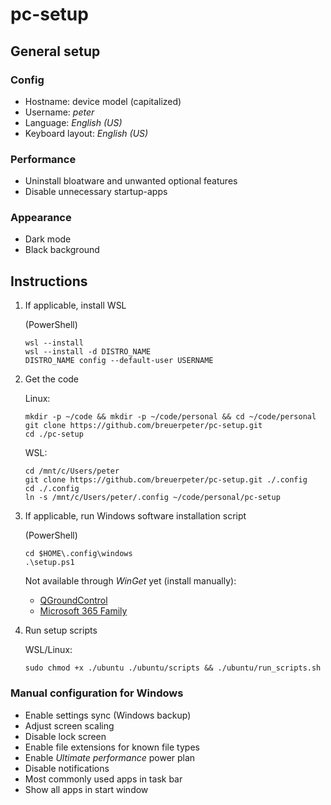 # pc-setup

## General setup

### Config

- Hostname: device model (capitalized)
- Username: *peter*
- Language: *English (US)*
- Keyboard layout: *English (US)*

### Performance

- Uninstall bloatware and unwanted optional features
- Disable unnecessary startup-apps

### Appearance

- Dark mode
- Black background

## Instructions

1. If applicable, install WSL

    (PowerShell)
    ```
    wsl --install
    wsl --install -d DISTRO_NAME
    DISTRO_NAME config --default-user USERNAME
    ```

2. Get the code

    Linux:
    ```
    mkdir -p ~/code && mkdir -p ~/code/personal && cd ~/code/personal
    git clone https://github.com/breuerpeter/pc-setup.git
    cd ./pc-setup
    ```

    WSL:
    ```
    cd /mnt/c/Users/peter
    git clone https://github.com/breuerpeter/pc-setup.git ./.config
    cd ./.config
    ln -s /mnt/c/Users/peter/.config ~/code/personal/pc-setup
    ```

3. If applicable, run Windows software installation script

    (PowerShell)
    ```
    cd $HOME\.config\windows
    .\setup.ps1
    ```

    Not available through *WinGet* yet (install manually):
    - [QGroundControl](https://docs.qgroundcontrol.com/master/en/qgc-user-guide/getting_started/download_and_install.html)
    - [Microsoft 365 Family](https://apps.microsoft.com/detail/cfq7ttc0k5dm)

4. Run setup scripts

    WSL/Linux:
    ```
    sudo chmod +x ./ubuntu ./ubuntu/scripts && ./ubuntu/run_scripts.sh
    ```

### Manual configuration for Windows

- Enable settings sync (Windows backup)
- Adjust screen scaling
- Disable lock screen
- Enable file extensions for known file types
- Enable *Ultimate performance* power plan
- Disable notifications
- Most commonly used apps in task bar
- Show all apps in start window